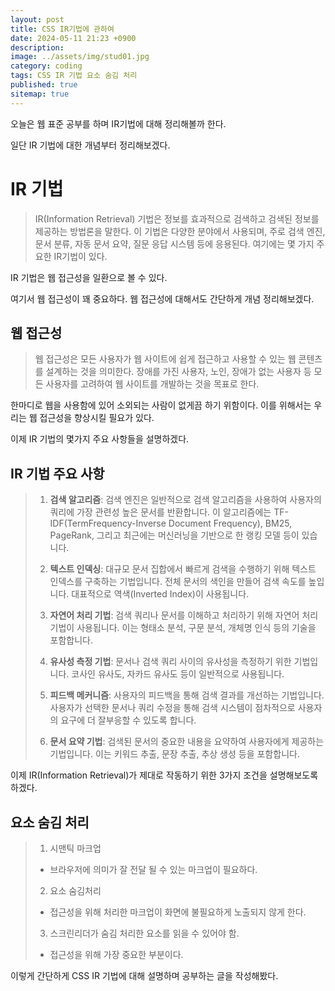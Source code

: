 ```yaml
---
layout: post
title: CSS IR기법에 관하여
date: 2024-05-11 21:23 +0900
description: 
image: ../assets/img/stud01.jpg
category: coding
tags: CSS IR 기법 요소 숨김 처리
published: true
sitemap: true
---
```


오늘은 웹 표준 공부를 하며 IR기법에 대해 정리해볼까 한다.

일단 IR 기법에 대한 개념부터 정리해보겠다.

# IR 기법

> IR(Information Retrieval) 기법은 정보를 효과적으로 검색하고 검색된 정보를 제공하는 방법론을 말한다. 이 기법은 다양한 분야에서 사용되며, 주로 검색 엔진, 문서 분류, 자동 문서 요약, 질문 응답 시스템 등에 응용된다. 여기에는 몇 가지 주요한 IR기법이 있다.

IR 기법은 웹 접근성을 일환으로 볼 수 있다.

여기서 웹 접근성이 꽤 중요하다. 웹 접근성에 대해서도 간단하게 개념 정리해보겠다.

## 웹 접근성
> 웹 접근성은 모든 사용자가 웹 사이트에 쉽게 접근하고 사용할 수 있는 웹 콘텐츠를 설계하는 것을 의미한다. 장애를 가진 사용자, 노인, 장애가 없는 사용자 등 모든 사용자를 고려하여 웹 사이트를 개발하는 것을 목표로 한다.

한마디로 웹을 사용함에 있어 소외되는 사람이 없게끔 하기 위함이다. 이를 위해서는 우리는 웹 접근성을 향상시킬 필요가 있다.

이제 IR 기법의 몇가지 주요 사항들을 설명하겠다.

## IR 기법 주요 사항
> 1. **검색 알고리즘**: 검색 엔진은 일반적으로 검색 알고리즘을 사용하여 사용자의 쿼리에 가장 관련성 높은 문서를 반환합니다. 이 알고리즘에는 TF-IDF(TermFrequency-Inverse Document Frequency), BM25, PageRank, 그리고 최근에는 머신러닝을 기반으로 한 랭킹 모델 등이 있습니다.
>
> 2. **텍스트 인덱싱**: 대규모 문서 집합에서 빠르게 검색을 수행하기 위해 텍스트 인덱스를 구축하는 기법입니다. 전체 문서의 색인을 만들어 검색 속도를 높입니다. 대표적으로 역색(Inverted Index)이 사용됩니다.
>
> 3. **자연어 처리 기법**: 검색 쿼리나 문서를 이해하고 처리하기 위해 자연어 처리 기법이 사용됩니다. 이는 형태소 분석, 구문 분석, 개체명 인식 등의 기술을 포함합니다.
>
>4. **유사성 측정 기법**: 문서나 검색 쿼리 사이의 유사성을 측정하기 위한 기법입니다. 코사인 유사도, 자카드 유사도 등이 일반적으로 사용됩니다.
>
> 5. **피드백 메커니즘**: 사용자의 피드백을 통해 검색 결과를 개선하는 기법입니다. 사용자가 선택한 문서나 쿼리 수정을 통해 검색 시스템이 점차적으로 사용자의 요구에 더 잘부응할 수 있도록 합니다.
>
> 6. **문서 요약 기법**: 검색된 문서의 중요한 내용을 요약하여 사용자에게 제공하는 기법입니다. 이는 키워드 추출, 문장 추출, 추상 생성 등을 포함합니다.


이제 IR(Information Retrieval)가 제대로 작동하기 위한 3가지 조건을 설명해보도록 하겠다.

## 요소 숨김 처리
> 1. 시맨틱 마크업
> - 브라우저에 의미가 잘 전달 될 수 있는 마크업이 필요하다.
> 2. 요소 숨김처리
> - 접근성을 위해 처리한 마크업이 화면에 불필요하게 노출되지 않게 한다.
> 3. 스크린리더가 숨김 처리한 요소를 읽을 수 있어야 함.
> - 접근성을 위해 가장 중요한 부분이다.

이렇게 간단하게 CSS IR 기법에 대해 설명하며 공부하는 글을 작성해봤다.